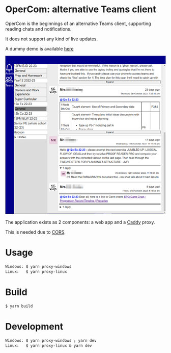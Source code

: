 # OperCom: alternative Teams client

OperCom is the beginnings of an alternative
Teams client, supporting reading chats and notifications.

It does not support any kind of live updates.

A dummy demo is available [here](https://brianstadnicki.github.io/opercom)

![](readme/preview.png)

The application exists as 2 components: a web app and a [Caddy](https://caddyserver.com/) proxy.

This is needed due to [CORS](https://developer.mozilla.org/en-US/docs/Web/HTTP/CORS).

# Usage

```
Windows: $ yarn proxy-windows
Linux:   $ yarn proxy-linux
```

# Build

```
$ yarn build
```

# Development

```
Windows: $ yarn proxy-windows ; yarn dev
Linux:   $ yarn proxy-linux & yarn dev
```
